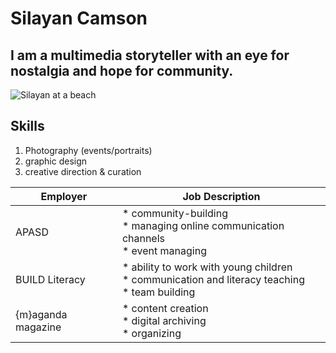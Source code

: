 # Silayan Camson 
## I am a multimedia storyteller with an eye for nostalgia and hope for community.  
![Silayan at a beach](https://user-images.githubusercontent.com/109619685/179910022-9c674505-a66a-45fc-9ac0-beda2192dfaf.png)
## Skills 
1. Photography (events/portraits)  
2. graphic design 
3. creative direction & curation 


| Employer | Job Description| 
---------|----------------
|APASD | * community-building </br> * managing online communication channels </br> * event managing |
|BUILD Literacy | * ability to work with young children </br> * communication and literacy teaching </br> * team building |
|{m}aganda magazine  | * content creation </br>   * digital archiving </br> * organizing| 
